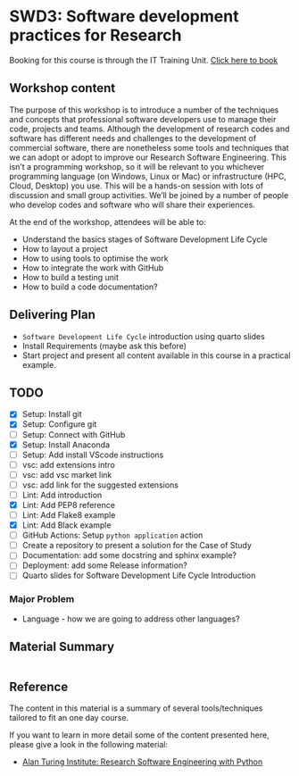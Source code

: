 # SWD3: Software development practices for Research

Booking for this course is through the IT Training Unit. [Click here to book](https://uolr3.leeds.ac.uk/temcatsearch(bD1lbiZjPTUwMA==)/courses.htm?sap-params=Z2Rfa2V5d29yZHM9U1dEJTIwMyUzYSUyMFNvZnR3YXJlJmdkX3N0eXBlPSZnZF90dXRvcj1MYXN0JTIwbmFtZSZkYXRlMT1kZCUyZm1tJTJmeXl5eSZkYXRlMj1kZCUyZm1tJTJmeXl5eSZkYXRlMT0wMC4wMC4wMDAwJmRhdGUyPTAwLjAwLjAwMDAmcHJvdmlkZXJsaXN0PTAmYW5kb3I9QU5EJnNvcnQ9QkVHREEmZ2RfY2FsbGlkPUlOSVRJQUwmc3R5bGU9)

## Workshop content

The purpose of this workshop is to introduce a number of the techniques and concepts that professional software developers use to manage their code, projects and teams. Although the development of research codes and software has different needs and challenges to the development of commercial software, there are nonetheless some tools and techniques that we can adopt or adopt to improve our Research Software Engineering. This isn’t a programming workshop, so it will be relevant to you whichever programming language (on Windows, Linux or Mac) or infrastructure (HPC, Cloud, Desktop) you use. This will be a hands-on session with lots of discussion and small group activities. We’ll be joined by a number of people who develop codes and software who will share their experiences.

At the end of the workshop, attendees will be able to:

- Understand the basics stages of Software Development Life Cycle
- How to layout a project
- How to using tools to optimise the work
- How to integrate the work with GitHub
- How to build a testing unit
- How to build a code documentation?

## Delivering Plan

- `Software Development Life Cycle` introduction using quarto slides
- Install Requirements (maybe ask this before)
- Start project and present all content available in this course in a practical example.

## TODO

- [x] Setup: Install git
- [x] Setup: Configure git
- [ ] Setup: Connect with GitHub
- [x] Setup: Install Anaconda
- [ ] Setup: Add install VScode instructions
- [ ] vsc: add extensions intro
- [ ] vsc: add vsc market link
- [ ] vsc: add link for the suggested extensions
- [ ] Lint: Add introduction
- [x] Lint: Add PEP8 reference
- [ ] Lint: Add Flake8 example
- [x] Lint: Add Black example
- [ ] GitHub Actions: Setup `python application` action
- [ ] Create a repository to present a solution for the Case of Study
- [ ] Documentation: add some docstring and sphinx example?
- [ ] Deployment: add some Release information?
- [ ] Quarto slides for Software Development Life Cycle Introduction

### Major Problem

- Language - how we are going to address other languages?

## Material Summary

```{tableofcontents}
```

## Reference

The content in this material is a summary of several tools/techniques tailored
to fit an one day course.

If you want to learn in more detail some of the content presented here, please
give a look in the following material:

- [Alan Turing Institute: Research Software Engineering with Python](https://alan-turing-institute.github.io/rse-course/html/index.html)
